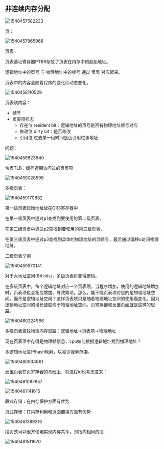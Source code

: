 ## 非连续内存分配

![1540457582233](../../../ProgrammingBasic/c++/基础/assets/1540457582233.png)

页：

![1540457965968](../../../ProgrammingBasic/c++/基础/assets/1540457965968.png)

页表：

页表基址寄存器PTBR存放了页表在内存中的起始地址。

逻辑地址中的页号 与 物理地址中的帧号 通过 页表 对应起来。

页表中的内容会随着程序的变化而动态变化。

![1540458110529](../../../ProgrammingBasic/c++/基础/assets/1540458110529.png)

页表项内容：

- 帧号
- 页表项标志
  - 存在位 resident bit：逻辑地址的页号是否有物理地址帧号对应
  - 修改位 dirty bit：是否修改
  - 引用位 过去某一段时间是否引用过该地址

问题：

![1540458823840](../../../ProgrammingBasic/c++/基础/assets/1540458823840.png)

快表TLB：缓存近期访问过的页表项

![1540459028599](../../../ProgrammingBasic/c++/基础/assets/1540459028599.png)

多级页表：

![1540459170882](../../../ProgrammingBasic/c++/基础/assets/1540459170882.png)

第一级页表起始地址放在CR3寄存器中

在第一级页表中通过p1查找到要使用的第二级页表，

在第二级页表中通过p2查找到要使用的第三级页表，

在第三级页表中通过p3查找到具体的物理地址的页帧号，最后通过偏移o访问物理地址。

二级页表举例：

![1540459570141](../../../ProgrammingBasic/c++/基础/assets/1540459570141.png)

对于大地址空间(64 bits)，多级页表将变得繁琐。

在多级页表中，每个逻辑地址对应一个页表项，当程序增加，使用的逻辑地址增加时，页表项也会相应增加，导致繁琐。那么，能不能页表项对应的是物理地址空间，而不是逻辑地址空间？这样页表项只是随着物理地址空间的使用而变化。因为逻辑地址空间的增长速度快于物理地址空间。页寄存器和反置页面就是这样的思路。

![1540460224966](../../../ProgrammingBasic/c++/基础/assets/1540460224966.png)

多级页表查找物理内存思路：逻辑地址->页表项->物理地址

现在页表项中存得是物理帧信息，cpu如何根据逻辑地址找到物理地址？

多逻辑地址进行hash映射，以减少搜索范围。

![1540460934861](../../../ProgrammingBasic/c++/基础/assets/1540460934861.png)

反置页表在页寄存器的基础上，将进程id也考虑进来：

![1540461067657](../../../ProgrammingBasic/c++/基础/assets/1540461067657.png)

![1540461141615](../../../ProgrammingBasic/c++/基础/assets/1540461141615.png)



段式存储：在内存保护方面有优势

页式存储：在内存利用和页面置换方面有优势

![1540461389216](../../../ProgrammingBasic/c++/基础/assets/1540461389216.png)

段页式可以很方便地实现内存共享，即指向相同的段

![1540461511670](../../../ProgrammingBasic/c++/基础/assets/1540461511670.png)

